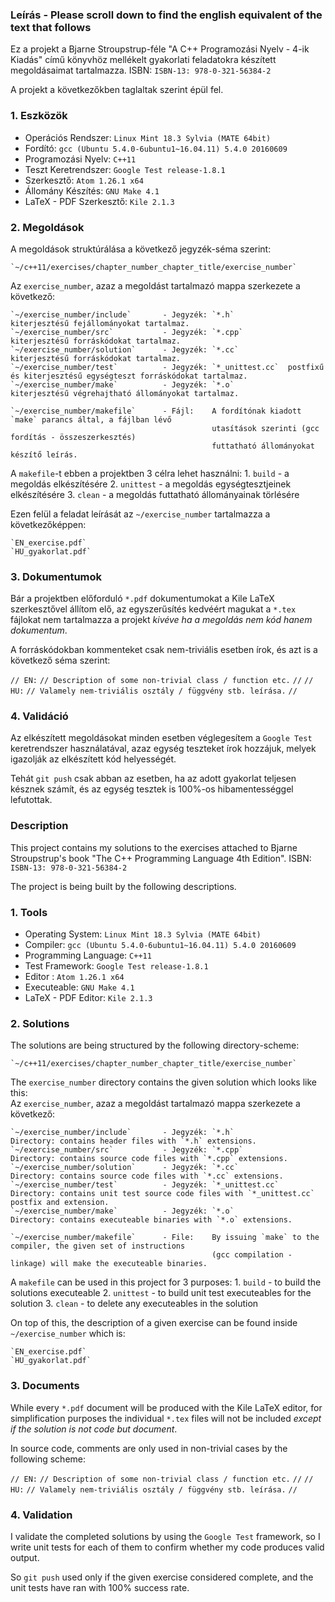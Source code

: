 ### Leírás - Please scroll down to find the english equivalent of the text that follows

Ez a projekt a Bjarne Stroupstrup-féle "A C++ Programozási Nyelv - 4-ik Kiadás" című könyvhöz
mellékelt gyakorlati feladatokra készített megoldásaimat tartalmazza.
ISBN: `ISBN-13: 978-0-321-56384-2`

A projekt a következőkben taglaltak szerint épül fel.

### 1. Eszközök

  - Operációs Rendszer:     `Linux Mint 18.3 Sylvia (MATE 64bit)`
  - Fordító:                `gcc (Ubuntu 5.4.0-6ubuntu1~16.04.11) 5.4.0 20160609`
  - Programozási Nyelv:     `C++11`
  - Teszt Keretrendszer:    `Google Test release-1.8.1`
  - Szerkesztő:             `Atom 1.26.1 x64`
  - Állomány Készítés:      `GNU Make 4.1`
  - LaTeX - PDF Szerkesztő: `Kile 2.1.3`

### 2. Megoldások

  A megoldások struktúrálása a következő jegyzék-séma szerint:

    `~/c++11/exercises/chapter_number_chapter_title/exercise_number`

  Az `exercise_number`, azaz a megoldást tartalmazó mappa szerkezete a következő:

    `~/exercise_number/include`       - Jegyzék: `*.h`            kiterjesztésű fejállományokat tartalmaz.
    `~/exercise_number/src`           - Jegyzék: `*.cpp`          kiterjesztésű forráskódokat tartalmaz.
    `~/exercise_number/solution`      - Jegyzék: `*.cc`           kiterjesztésű forráskódokat tartalmaz.
    `~/exercise_number/test`          - Jegyzék: `*_unittest.cc`  postfixű és kiterjesztésű egységteszt forráskódokat tartalmaz.
    `~/exercise_number/make`          - Jegyzék: `*.o`            kiterjesztésű végrehajtható állományokat tartalmaz.

    `~/exercise_number/makefile`      - Fájl:    A fordítónak kiadott `make` parancs által, a fájlban lévő
                                                 utasítások szerinti (gcc fordítás - összeszerkesztés)
                                                 futtatható állományokat készítő leírás.


  A `makefile`-t ebben a projektben 3 célra lehet használni:
    1. `build`    - a megoldás elkészítésére
    2. `unittest` - a megoldás egységtesztjeinek elkészítésére
    3. `clean`    - a megoldás futtatható állományainak törlésére

  Ezen felül a feladat leírását az `~/exercise_number` tartalmazza a következőképpen:

    `EN_exercise.pdf`
    `HU_gyakorlat.pdf`

### 3. Dokumentumok

Bár a projektben előforduló `*.pdf` dokumentumokat a Kile LaTeX szerkesztővel állítom elő,
az egyszerűsítés kedvéért magukat a `*.tex` fájlokat nem tartalmazza a projekt _kivéve ha a megoldás nem kód hanem dokumentum_.

A forráskódokban kommenteket csak nem-triviális esetben írok, és azt is a következő séma szerint:

  `// EN:`
  `// Description of some non-trivial class / function etc.`
  `//`
  `// HU:`
  `// Valamely nem-triviális osztály / függvény stb. leírása.`
  `//`

### 4. Validáció

Az elkészített megoldásokat minden esetben véglegesítem a `Google Test` keretrendszer használatával,
azaz egység teszteket írok hozzájuk, melyek igazolják az elkészített kód helyességét.

Tehát `git push` csak abban az esetben, ha az adott gyakorlat teljesen késznek számít,
és az egység tesztek is 100%-os hibamentességgel lefutottak.

### Description

This project contains my solutions to the exercises attached to Bjarne Stroupstrup's book
"The C++ Programming Language 4th Edition".
ISBN: `ISBN-13: 978-0-321-56384-2`

The project is being built by the following descriptions.

### 1. Tools

  - Operating System:      `Linux Mint 18.3 Sylvia (MATE 64bit)`
  - Compiler:              `gcc (Ubuntu 5.4.0-6ubuntu1~16.04.11) 5.4.0 20160609`
  - Programming Language:  `C++11`
  - Test Framework:        `Google Test release-1.8.1`
  - Editor   :             `Atom 1.26.1 x64`
  - Executeable:           `GNU Make 4.1`
  - LaTeX - PDF Editor:    `Kile 2.1.3`

### 2. Solutions

  The solutions are being structured by the following directory-scheme:

    `~/c++11/exercises/chapter_number_chapter_title/exercise_number`

  The `exercise_number` directory contains the given solution which looks like this:  
  Az `exercise_number`, azaz a megoldást tartalmazó mappa szerkezete a következő:

    `~/exercise_number/include`       - Jegyzék: `*.h`            Directory: contains header files with `*.h` extensions.
    `~/exercise_number/src`           - Jegyzék: `*.cpp`          Directory: contains source code files with `*.cpp` extensions.
    `~/exercise_number/solution`      - Jegyzék: `*.cc`           Directory: contains source code files with `*.cc` extensions.
    `~/exercise_number/test`          - Jegyzék: `*_unittest.cc`  Directory: contains unit test source code files with `*_unittest.cc` postfix and extension.
    `~/exercise_number/make`          - Jegyzék: `*.o`            Directory: contains executeable binaries with `*.o` extensions.

    `~/exercise_number/makefile`      - File:    By issuing `make` to the compiler, the given set of instructions
                                                 (gcc compilation - linkage) will make the executeable binaries.


  A `makefile` can be used in this project for 3 purposes:
    1. `build`    - to build the solutions executeable
    2. `unittest` - to build unit test executeables for the solution
    3. `clean`    - to delete any executeables in the solution

  On top of this, the description of a given exercise can be found inside `~/exercise_number` which is:

    `EN_exercise.pdf`
    `HU_gyakorlat.pdf`

### 3. Documents

While every `*.pdf` document will be produced with the Kile LaTeX editor, for simplification
purposes the individual `*.tex` files will not be included _except if the solution is not code but document_.

In source code, comments are only used in non-trivial cases by the following scheme:

  `// EN:`
  `// Description of some non-trivial class / function etc.`
  `//`
  `// HU:`
  `// Valamely nem-triviális osztály / függvény stb. leírása.`
  `//`

### 4. Validation

I validate the completed solutions by using the `Google Test` framework,
so I write unit tests for each of them to confirm whether my code produces valid output.

So `git push` used only if the given exercise considered complete, and the unit tests
have ran with 100% success rate.
